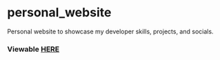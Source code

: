 # personal_website
Personal website to showcase my developer skills, projects, and socials.
### Viewable [HERE](https://anniewannie.github.io/personal_website/)
